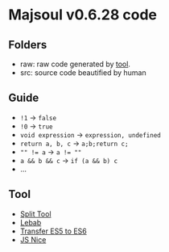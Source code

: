 # Majsoul v0.6.28 code

## Folders

- raw: raw code generated by [tool](https://github.com/Yesterday17/majsoul-source-analyze/tree/tool).
- src: source code beautified by human

## Guide
- `!1` -> `false`
- `!0` -> `true`
- `void expression` -> `expression, undefined`
- `return a, b, c` -> `a;b;return c;`
- `"" != a` -> `a != ""`
- `a && b && c` -> `if (a && b) c`
- ...

## Tool
- [Split Tool](https://github.com/Yesterday17/majsoul-source-analyze/tree/tool)
- [Lebab](https://lebab.unibtc.me/editor/)
- [Transfer ES5 to ES6](http://jsfiddle.net/amantul/w3x0wn4p/)
- [JS Nice](http://www.jsnice.org/)